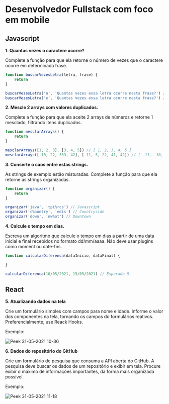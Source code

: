 # Desenvolvedor Fullstack com foco em mobile

## Javascript

**1. Quantas vezes o caractere ocorre?**

Complete a função para que ela retorne o número de vezes que o caractere ocorre em determinada frase.

```javascript
function buscarVezesLetra(letra, frase) {
	return
}

buscarVezesLetra('n', 'Quantas vezes essa letra ocorre nesta frase?') // Esperado 2
buscarVezesLetra('e', 'Quantas vezes essa letra ocorre nesta frase?') // Esperado 7
```

**2. Mescle 2 arrays com valores duplicados.**

Complete a função para que ela aceite 2 arrays de números e retorne 1 mesclado, filtrando itens duplicados.

```javascript
function mesclarArrays() {
	return
}

mesclarArrays([1, 2, 3], [3, 4, 5]) // [ 1, 2, 3, 4, 5 ]
mesclarArrays([-10, 22, 333, 42], [-11, 5, 22, 41, 42]) // [ -11, -10, 5, 22, 41,  42, 333]
```


**3. Conserte o caos entre estas strings.**

As strings de exemplo estão misturadas. Complete a função para que ela retorne as strings organizadas.

```javascript
function organizar() {
	return
}

organizar('java', 'tpi%rcs') // Javascript
organizar('c%ountry', 'edis') // Countryside
organizar('down', 'nw%ot') // Downtown
```

**4. Calcule o tempo em dias.**

Escreva um algoritmo que calcule o tempo em dias a partir de uma data inicial e final
recebidos no formato dd/mm/aaaa. Não deve usar plugins como moment ou date-fns.

```javascript
function calcularDiferenca(dataInicio, dataFinal) {

}

calcularDiferenca(10/05/2021, 15/05/2021) // Esperado 5
```

## React

**5. Atualizando dados na tela**

Crie um formulário simples com campos para nome e idade. Informe o valor dos componentes na tela, tornando os campos do formulários reativos. Preferencialmente, use Reack Hooks.

Exemplo:

![Peek 31-05-2021 10-36](https://user-images.githubusercontent.com/83364092/120201738-29ac2900-c1fc-11eb-9045-e0ff683d8360.gif)

**6. Dados do repositório do GitHub**

Crie um formulário de pesquisa que consuma a API aberta do GitHub. A pesquisa deve buscar os dados de um repositório e exibir em tela. Procure exibir o máximo de informações importantes, da forma mais organizada possível.

Exemplo:

![Peek 31-05-2021 11-18](https://user-images.githubusercontent.com/83364092/120206824-0ab09580-c202-11eb-938e-895fb7aa8362.gif)
